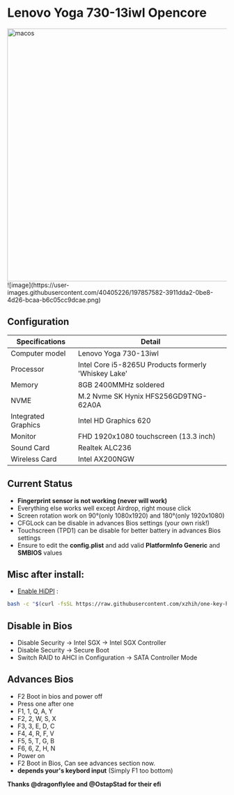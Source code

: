 # Lenovo Yoga 730-13iwl Opencore 
<img width="579" alt="macos" src="https://user-images.githubusercontent.com/40405226/187765495-da8a41a5-531f-4c6d-a06a-61c9cdbfbf46.png">
![image](https://user-images.githubusercontent.com/40405226/197857582-3911dda2-0be8-4d26-bcaa-b6c05cc9dcae.png)


## Configuration

| Specifications | Detail                                                  |
| ------------------- | ------------------------------------------- |
| Computer model      | Lenovo Yoga 730-13iwl       |
| Processor           | Intel Core i5-8265U Products formerly 'Whiskey Lake'    |
| Memory              | 8GB 2400MMHz soldered |
| NVME                | M.2 Nvme SK Hynix HFS256GD9TNG-62A0A |
| Integrated Graphics | Intel HD Graphics 620                     |
| Monitor             | FHD 1920x1080 touchscreen (13.3 inch) |
| Sound Card          | Realtek ALC236           |
| Wireless Card       | Intel AX200NGW |


## Current Status

- **Fingerprint sensor is not working (never will work)**
- Everything else works well except Airdrop, right mouse click
- Screen rotation work on 90°(only 1080x1920) and 180°(only 1920x1080)
- CFGLock can be disable in advances Bios settings (your own risk!)
- Touchscreen (TPD1) can be disable for better battery in advances Bios settings
- Ensure to edit the **config.plist** and add valid  **PlatformInfo Generic** and **SMBIOS** values

## Misc after install:
- [Enable HiDPI](https://github.com/xzhih/one-key-hidpi) :
```bash
bash -c "$(curl -fsSL https://raw.githubusercontent.com/xzhih/one-key-hidpi/master/hidpi.sh)"
```

## Disable in Bios

- Disable Security -> Intel SGX -> Intel SGX Controller
- Disable Security -> Secure Boot
- Switch RAID to AHCI in Configuration -> SATA Controller Mode

## Advances Bios 
- F2 Boot in bios and power off
- Press one after one
- F1, 1, Q, A, Y
- F2, 2, W, S, X
- F3, 3, E, D, C
- F4, 4, R, F, V
- F5, 5, T, G, B
- F6, 6, Z, H, N
- Power on 
- F2 Boot in Bios, Can see advances section now.
- **depends your's keybord input** (Simply F1 too bottom)


**Thanks @dragonflylee and @OstapStad for their efi**
